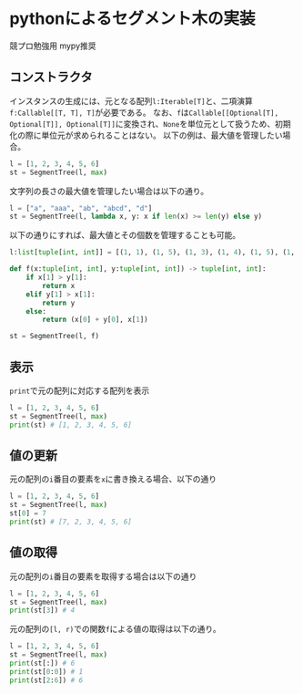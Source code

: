 # pythonによるセグメント木の実装

競プロ勉強用
mypy推奨

## コンストラクタ

インスタンスの生成には、元となる配列`l:Iterable[T]`と、二項演算`f:Callable[[T, T], T]`が必要である。
なお、`f`は`Callable[[Optional[T], Optional[T]], Optional[T]]`に変換され、`None`を単位元として扱うため、初期化の際に単位元が求められることはない。
以下の例は、最大値を管理したい場合。

```python
l = [1, 2, 3, 4, 5, 6]
st = SegmentTree(l, max)
```

文字列の長さの最大値を管理したい場合は以下の通り。

```python
l = ["a", "aaa", "ab", "abcd", "d"]
st = SegmentTree(l, lambda x, y: x if len(x) >= len(y) else y)
```

以下の通りにすれば、最大値とその個数を管理することも可能。

```python
l:list[tuple[int, int]] = [(1, 1), (1, 5), (1, 3), (1, 4), (1, 5), (1, 4), (1, 5), (1, 7)]

def f(x:tuple[int, int], y:tuple[int, int]) -> tuple[int, int]:
    if x[1] > y[1]:
        return x
    elif y[1] > x[1]:
        return y
    else:
        return (x[0] + y[0], x[1])

st = SegmentTree(l, f)
```

## 表示

`print`で元の配列に対応する配列を表示

```python
l = [1, 2, 3, 4, 5, 6]
st = SegmentTree(l, max)
print(st) # [1, 2, 3, 4, 5, 6]
```

## 値の更新

元の配列の`i`番目の要素を`x`に書き換える場合、以下の通り

```python
l = [1, 2, 3, 4, 5, 6]
st = SegmentTree(l, max)
st[0] = 7
print(st) # [7, 2, 3, 4, 5, 6]
```

## 値の取得

元の配列の`i`番目の要素を取得する場合は以下の通り

```python
l = [1, 2, 3, 4, 5, 6]
st = SegmentTree(l, max)
print(st[3]) # 4
```

元の配列の`[l, r)`での関数`f`による値の取得は以下の通り。

```python
l = [1, 2, 3, 4, 5, 6]
st = SegmentTree(l, max)
print(st[:]) # 6
print(st[0:0]) # 1
print(st[2:6]) # 6
```
